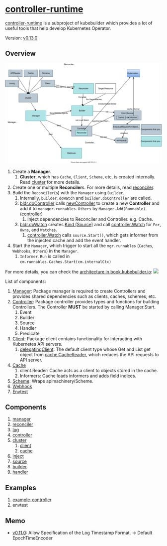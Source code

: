 # [controller-runtime](https://pkg.go.dev/sigs.k8s.io/controller-runtime)

[controller-runtime](https://pkg.go.dev/sigs.k8s.io/controller-runtime) is a subproject of kubebuilder which provides a lot of useful tools that help develop Kubernetes Operator.

Version: [v0.13.0](https://pkg.go.dev/sigs.k8s.io/controller-runtime@v0.13.0)

## Overview

![](diagram.drawio.svg)

1. Create a **Manager**.
    1. **Cluster**, which has `Cache`, `Client`, `Scheme`, etc, is created internally. Read [cluster](cluster/README.md) for more details.
1. Create one or multiple **Reconciler**s. For more details, read [reconciler](reconciler/README.md).
1. Build the `Reconciler`(s) with the `Manager` using `Builder`.
    1. Internally, `builder.doWatch` and `builder.doController` are called.
    1. [bldr.doController](https://github.com/kubernetes-sigs/controller-runtime/blob/v0.13.0/pkg/builder/controller.go#L279) calls [newController](https://github.com/kubernetes-sigs/controller-runtime/blob/v0.13.0/pkg/controller/controller.go#L88) to create a new **Controller** and add it to `manager.runnables.Others` by `Manager.Add(Runnable)`. ([controller](controller/README.md#how-controller-is-used))
        1. Inject dependencies to Reconciler and Controller. e.g. Cache.
    1. [bldr.doWatch](https://github.com/kubernetes-sigs/controller-runtime/blob/v0.13.0/pkg/builder/controller.go#L220) creates [Kind (Source)](source/README.md#how-source-is-used) and call [controller.Watch](https://github.com/kubernetes-sigs/controller-runtime/blob/v0.13.0/pkg/internal/controller/controller.go#L125) for `For`, `Owns`, and `Watches`.
        1. [controller.Watch](https://github.com/kubernetes-sigs/controller-runtime/blob/v0.13.0/pkg/internal/controller/controller.go#L125) calls `source.Start()`, which gets informer from the injected cache and add the event handler.
1. Start the `Manager`, which trigger to start all the `mgr.runnables` (`Caches`, `Webhooks`, `Others`) in the `Manager`.
    1. `Informer.Run` is called in `cm.runnables.Caches.Start(cm.internalCtx)`

For more details, you can check the [architecture in book.kubebuilder.io](https://book.kubebuilder.io/architecture.html):
![](https://raw.githubusercontent.com/kubernetes-sigs/kubebuilder/master/docs/book/src/kb_concept_diagram.svg)

List of components:

1. [Manager](https://pkg.go.dev/sigs.k8s.io/controller-runtime/pkg/manager): Package manager is required to create Controllers and provides shared dependencies such as clients, caches, schemes, etc.
1. [Controller](https://pkg.go.dev/sigs.k8s.io/controller-runtime/pkg/controller): Package controller provides types and functions for building Controllers. The Controller **MUST** be started by calling Manager.Start.
    1. Event
    1. Builder
    1. Source
    1. Handler
    1. Predicate
1. [Client](https://pkg.go.dev/sigs.k8s.io/controller-runtime/pkg/client): Package client contains functionality for interacting with Kubernetes API servers.
    1. [delegatingClient](https://github.com/kubernetes-sigs/controller-runtime/blob/v0.13.0/pkg/client/split.go#L69): The default client type whose Get and List get object from [cache.CacheReader](https://github.com/kubernetes-sigs/controller-runtime/blob/v0.13.0/pkg/cache/internal/cache_reader.go#L40), which reduces the API requests to API server.
1. [Cache](https://pkg.go.dev/sigs.k8s.io/controller-runtime/pkg/cache)
    1. client.Reader: Cache acts as a client to objects stored in the cache.
    1. Informers: Cache loads informers and adds field indices.
1. [Scheme](https://pkg.go.dev/sigs.k8s.io/controller-runtime/pkg/scheme): Wraps apimachinery/Scheme.
1. [Webhook](https://pkg.go.dev/sigs.k8s.io/controller-runtime/pkg/webhook)
1. [Envtest](https://pkg.go.dev/sigs.k8s.io/controller-runtime/pkg/envtest)

## Components

1. [manager](manager)
1. [reconciler](reconciler)
1. [log](log)
1. [controller](controller)
1. [cluster](cluster)
    1. [client](client)
    1. [cache](cache)
1. [inject](inject)
1. [source](source)
1. [builder](builder)
1. [handler](handler)

## Examples
1. [example-controller](example-controller)
1. envtest

## Memo
- [v0.11.0](https://github.com/kubernetes-sigs/controller-runtime/releases/tag/v0.11.0): Allow Specification of the Log Timestamp Format. -> Default EpochTimeEncoder
